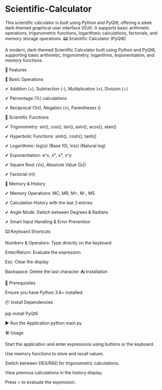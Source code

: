 # Scientific-Calculator
This scientific calculator is built using Python and PyQt6, offering a sleek dark-themed graphical user interface (GUI). It supports basic arithmetic operations, trigonometric functions, logarithmic calculations, factorials, and memory storage operations.
📟 Scientific Calculator (PyQt6)

A modern, dark-themed Scientific Calculator built using Python and PyQt6, supporting basic arithmetic, trigonometry, logarithms, exponentiation, and memory functions.

🚀 Features

🔢 Basic Operations

✔ Addition (+), Subtraction (-), Multiplication (×), Division (÷)

✔ Percentage (%) calculations

✔ Reciprocal (1/x), Negation (±), Parentheses ()

📐 Scientific Functions

✔ Trigonometry: sin(), cos(), tan(), asin(), acos(), atan()

✔ Hyperbolic Functions: sinh(), cosh(), tanh()

✔ Logarithmic: log(x) (Base 10), ln(x) (Natural log)

✔ Exponentiation: e^x, x², x³, x^y

✔ Square Root (√x), Absolute Value (|x|)

✔ Factorial (n!)

🎯 Memory & History

✔ Memory Operations: MC, MR, M+, M-, MS

✔ Calculation History with the last 3 entries

✔ Angle Mode: Switch between Degrees & Radians

✔ Smart Input Handling & Error Prevention

⌨️ Keyboard Shortcuts

Numbers & Operators: Type directly on the keyboard

Enter/Return: Evaluate the expression

Esc: Clear the display

Backspace: Delete the last character
📥 Installation

🔧 Prerequisites

Ensure you have Python 3.8+ installed.

📦 Install Dependencies

pip install PyQt6

▶️ Run the Application
python main.py

🛠️ Usage

Start the application and enter expressions using buttons or the keyboard.

Use memory functions to store and recall values.

Switch between DEG/RAD for trigonometric calculations.

View previous calculations in the history display.

Press = to evaluate the expression.
